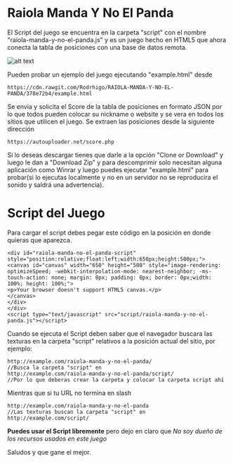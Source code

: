 # Raiola Manda Y No El Panda

El Script del juego se encuentra en la carpeta "script" con el nombre "raiola-manda-y-no-el-panda.js" y es un juego hecho en HTML5 que ahora conecta la tabla de posiciones con una base de datos remota.

![alt text](http://raiolapanda.com/wp-content/uploads/2017/06/panda-google-277x300.png)

Pueden probar un ejemplo del juego ejecutando "example.html" desde
```
https://cdn.rawgit.com/Rodrhigo/RAIOLA-MANDA-Y-NO-EL-PANDA/378e72b4/example.html
```

Se envia y solicita el Score de la tabla de posiciones en formato JSON por lo que todos pueden colocar su nickname o website y se vera en todos los sitios que utilicen el juego. Se extraen las posiciones desde la siguiente dirección
```
https://autouploader.net/score.php
```

Si lo deseas descargar tienes que darle a la opción "Clone or Download" y luego le dan a "Download Zip" y para descomprimir solo necesitan alguna aplicación como Winrar y luego puedes ejecutar "example.html" para probar(si lo ejecutas localmente y no en un servidor no se reproducira el sonido y saldrá una advertencia).

# Script del Juego
Para cargar el script debes pegar este código en la posición en donde quieras que aparezca.
```
<div id="raiola-manda-no-el-panda-script" style="position:relative;float:left;width:650px;height:500px;">
<canvas id="canvas" width="650" height="500" style="image-rendering: optimizeSpeed; -webkit-interpolation-mode: nearest-neighbor; -ms-touch-action: none; margin: 0px; padding: 0px; border: 0px;width: 100%; height: 100%;">
<p>Your browser doesn't support HTML5 canvas.</p>
</canvas>
</div>
</div>
<script type="text/javascript" src="script/raiola-manda-y-no-el-panda.js"></script>
```

Cuando se ejecuta el Script deben saber que el navegador buscara las texturas en la carpeta "script" relativos a la posición actual del sitio, por ejemplo:
```
http://example.com/raiola-manda-y-no-el-panda/
//Busca la carpeta "script" en
http://example.com/raiola-manda-y-no-el-panda/script/
//Por lo que deberas crear la carpeta y colocar la carpeta script ahí
```

Mientras que si tu URL no termina en slash 
```
http://example.com/raiola-manda-y-no-el-panda
//Las texturas buscan la carpeta "script" en
http://example.com/script/
```

**Puedes usar el Script libremente** pero dejo en claro que *No soy dueño de los recursos usados en este juego*

Saludos y que gane el mejor.


